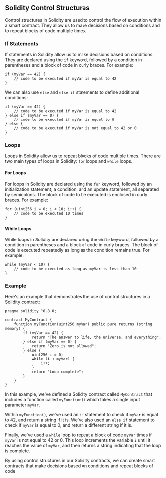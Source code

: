 ## Solidity Control Structures

Control structures in Solidity are used to control the flow of execution within a smart contract. They allow us to make decisions based on conditions and to repeat blocks of code multiple times.

### If Statements

If statements in Solidity allow us to make decisions based on conditions. They are declared using the `if` keyword, followed by a condition in parentheses and a block of code in curly braces. For example:

```
if (myVar == 42) {
    // code to be executed if myVar is equal to 42
}
```

We can also use `else` and `else if` statements to define additional conditions:

```
if (myVar == 42) {
    // code to be executed if myVar is equal to 42
} else if (myVar == 0) {
    // code to be executed if myVar is equal to 0
} else {
    // code to be executed if myVar is not equal to 42 or 0
}
```

### Loops

Loops in Solidity allow us to repeat blocks of code multiple times. There are two main types of loops in Solidity: `for` loops and `while` loops.

#### For Loops

For loops in Solidity are declared using the `for` keyword, followed by an initialization statement, a condition, and an update statement, all separated by semicolons. The block of code to be executed is enclosed in curly braces. For example:

```
for (uint256 i = 0; i < 10; i++) {
    // code to be executed 10 times
}
```

#### While Loops

While loops in Solidity are declared using the `while` keyword, followed by a condition in parentheses and a block of code in curly braces. The block of code is executed repeatedly as long as the condition remains true. For example:

```
while (myVar < 10) {
    // code to be executed as long as myVar is less than 10
}
```

### Example

Here's an example that demonstrates the use of control structures in a Solidity contract:

```
pragma solidity ^0.8.0;

contract MyContract {
    function myFunction(uint256 myVar) public pure returns (string memory) {
        if (myVar == 42) {
            return "The answer to life, the universe, and everything";
        } else if (myVar == 0) {
            return "Zero is not allowed";
        } else {
            uint256 i = 0;
            while (i < myVar) {
                i++;
            }
            return "Loop complete";
        }
    }
}
```

In this example, we've defined a Solidity contract called `MyContract` that includes a function called `myFunction()` which takes a single input parameter `myVar`.

Within `myFunction()`, we've used an `if` statement to check if `myVar` is equal to 42, and return a string if it is. We've also used an `else if` statement to check if `myVar` is equal to 0, and return a different string if it is.

Finally, we've used a `while` loop to repeat a block of code `myVar` times if `myVar` is not equal to 42 or 0. This loop increments the variable `i` until it reaches the value of `myVar`, and then returns a string indicating that the loop is complete.

By using control structures in our Solidity contracts, we can create smart contracts that make decisions based on conditions and repeat blocks of code
